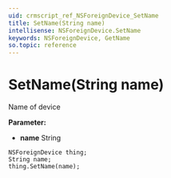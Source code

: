 ```yaml
---
uid: crmscript_ref_NSForeignDevice_SetName
title: SetName(String name)
intellisense: NSForeignDevice.SetName
keywords: NSForeignDevice, GetName
so.topic: reference
---
```


# SetName(String name)

Name of device

**Parameter:** 
 - **name** String

```crmscript
NSForeignDevice thing;
String name;
thing.SetName(name);
```

